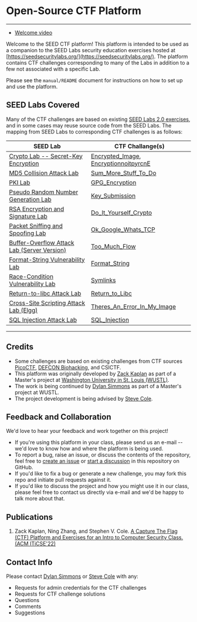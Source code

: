 # Open-Source CTF Platform

---

* [Welcome video](./manual/videos/SEED_CTF_intro.mp4)

Welcome to the SEED CTF platform!  This platform is intended to be used as a companion to the SEED Labs security education exercises hosted at [https://seedsecuritylabs.org/](https://seedsecuritylabs.org/). The platform contains CTF challenges corresponding to many of the Labs in addition to a few not associated with a specific Lab.

Please see the `manual/README` document for instructions on how to set up and use the platform.

## SEED Labs Covered

Many of the CTF challenges are based on existing [SEED Labs 2.0 exercises](https://seedsecuritylabs.org/Labs_20.04/), and in some cases may reuse source code from the SEED Labs.
The mapping from SEED Labs to corresponding CTF challenges is as follows:

| SEED Lab | CTF Challange(s) |
| - | - |
| [Crypto Lab -- Secret-Key Encryption](https://seedsecuritylabs.org/Labs_20.04/Crypto/Crypto_Encryption/) | [Encrypted_Image](./category-crypto/Encrypted_Image), [EncryptionnoitpyrcnE](./category-crypto/EncryptionnoitpyrcnE) |
| [MD5 Collision Attack Lab](https://seedsecuritylabs.org/Labs_20.04/Crypto/Crypto_MD5_Collision/) | [Sum_More_Stuff_To_Do](./category-crypto/Sum_More_Stuff_To_Do) |
| [PKI Lab](https://seedsecuritylabs.org/Labs_20.04/Crypto/Crypto_PKI/) | [GPG_Encryption](./category-crypto/GPG_Encryption) |
| [Pseudo Random Number Generation Lab](https://seedsecuritylabs.org/Labs_20.04/Crypto/Crypto_Random_Number/) | [Key_Submission](./category-crypto/Key_Submission) |
| [RSA Encryption and Signature Lab](https://seedsecuritylabs.org/Labs_20.04/Crypto/Crypto_RSA/) | [Do_It_Yourself_Crypto](./category-crypto/Do_It_Yourself_Crypto) |
| [Packet Sniffing and Spoofing Lab](https://seedsecuritylabs.org/Labs_20.04/Networking/Sniffing_Spoofing/) | [Ok_Google_Whats_TCP](./category-network/Ok_Google_Whats_TCP) |
| [Buffer-Overflow Attack Lab (Server Version)](https://seedsecuritylabs.org/Labs_20.04/Software/Buffer_Overflow_Server/) | [Too_Much_Flow](./category-software/Too_Much_Flow)|
| [Format-String Vulnerability Lab](https://seedsecuritylabs.org/Labs_20.04/Software/Format_String/) | [Format_String](./category-software/Format_String) |
| [Race-Condition Vulnerability Lab](https://seedsecuritylabs.org/Labs_20.04/Software/Race_Condition/) | [Symlinks](./category-software/Symlinks) |
| [Return-to-libc Attack Lab](https://seedsecuritylabs.org/Labs_20.04/Software/Return_to_Libc/) | [Return_to_Libc](./category-software/Return_to_Libc) |
| [Cross-Site Scripting Attack Lab (Elgg)](https://seedsecuritylabs.org/Labs_20.04/Web/Web_XSS_Elgg/) | [Theres_An_Error_In_My_Image](./category-web/Theres_An_Error_In_My_Image) |
| [SQL Injection Attack Lab](https://seedsecuritylabs.org/Labs_20.04/Web/Web_SQL_Injection/) | [SQL_Injection](./category-web/SQL_Injection) |

---

## Credits

* Some challenges are based on existing challenges from CTF sources [PicoCTF](https://www.picoctf.org/), [DEFCON Biohacking](https://www.defconbiohackingvillage.org/), and CSICTF.
* This platform was originally developed by [Zack Kaplan](mailto:zack.kaplan@wustl.edu) as part of a Master's project at [Washington University in St. Louis (WUSTL)](https://wustl.edu/).
* The work is being continued by [Dylan Simmons](mailto:dylan.simmons@wustl.edu) as part of a Master's project at WUSTL.
* The project development is being advised by [Steve Cole](mailto:svcole@wustl.edu).

## Feedback and Collaboration

We'd love to hear your feedback and work together on this project!
* If you're using this platform in your class, please send us an e-mail --  we'd love to know how and where the platform is being used.
* To report a bug, raise an issue, or discuss the contents of the repository, feel free to [create an issue](https://github.com/cole-wustl/seed-labs-ctf/issues/new/choose) or [start a discussion](https://github.com/cole-wustl/seed-labs-ctf/discussions/new) in this repository on GitHub.
* If you'd like to fix a bug or generate a new challenge, you may fork this repo and initiate pull requests against it.
* If you'd like to discuss the project and how you might use it in our class, please feel free to contact us directly via e-mail and we'd be happy to talk more about that.

## Publications

1. Zack Kaplan, Ning Zhang, and Stephen V. Cole. [A Capture The Flag (CTF) Platform and Exercises for an Intro to Computer Security Class. (ACM ITiCSE'22)](https://doi.org/10.1145/3502717.3532153)

## Contact Info

Please contact [Dylan Simmons](mailto:dylan.simmons@wustl.edu) or [Steve Cole](mailto:svcole@wustl.edu) with any:
* Requests for admin credentials for the CTF challenges
* Requests for CTF challenge solutions
* Questions
* Comments
* Suggestions

